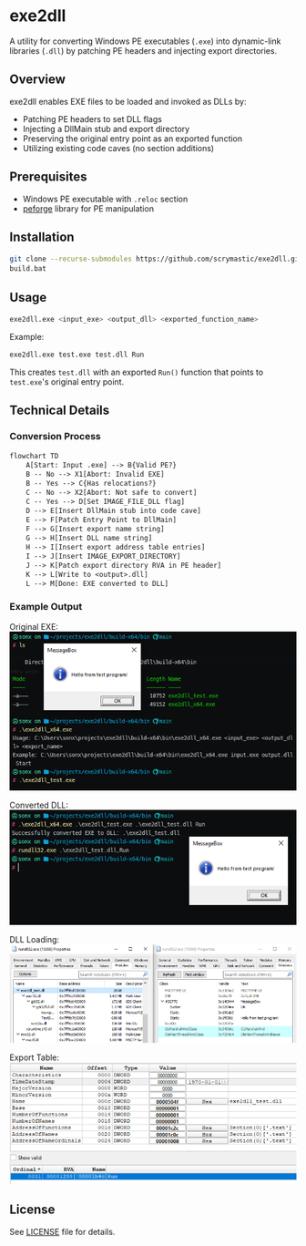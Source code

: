 # exe2dll

A utility for converting Windows PE executables (`.exe`) into dynamic-link libraries (`.dll`) by patching PE headers and injecting export directories.

## Overview

exe2dll enables EXE files to be loaded and invoked as DLLs by:
- Patching PE headers to set DLL flags
- Injecting a DllMain stub and export directory
- Preserving the original entry point as an exported function
- Utilizing existing code caves (no section additions)

## Prerequisites

- Windows PE executable with `.reloc` section
- [peforge](https://github.com/scrymastic/peforge) library for PE manipulation

## Installation

```bash
git clone --recurse-submodules https://github.com/scrymastic/exe2dll.git
build.bat
```

## Usage

```bash
exe2dll.exe <input_exe> <output_dll> <exported_function_name>
```

Example:
```bash
exe2dll.exe test.exe test.dll Run
```
This creates `test.dll` with an exported `Run()` function that points to `test.exe`'s original entry point.

## Technical Details

### Conversion Process
```mermaid
flowchart TD
    A[Start: Input .exe] --> B{Valid PE?}
    B -- No --> X1[Abort: Invalid EXE]
    B -- Yes --> C{Has relocations?}
    C -- No --> X2[Abort: Not safe to convert]
    C -- Yes --> D[Set IMAGE_FILE_DLL flag]
    D --> E[Insert DllMain stub into code cave]
    E --> F[Patch Entry Point to DllMain]
    F --> G[Insert export name string]
    G --> H[Insert DLL name string]
    H --> I[Insert export address table entries]
    I --> J[Insert IMAGE_EXPORT_DIRECTORY]
    J --> K[Patch export directory RVA in PE header]
    K --> L[Write to <output>.dll]
    L --> M[Done: EXE converted to DLL]
```

### Example Output

Original EXE:
![Original EXE structure](imgs/image-1.png)

Converted DLL:
![Converted DLL structure](imgs/image-2.png)

DLL Loading:
![DLL loading demonstration](imgs/image-3.png)

Export Table:
![Export table view](imgs/image-4.png)

## License

See [LICENSE](LICENSE) file for details.
